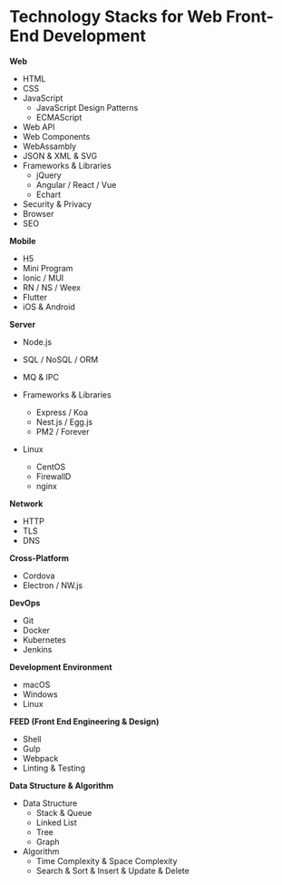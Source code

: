 # Technology Stacks for Web Front-End Development

**Web**

* HTML
* CSS
* JavaScript
  * JavaScript Design Patterns
  * ECMAScript
* Web API
* Web Components
* WebAssambly
* JSON & XML & SVG
* Frameworks & Libraries
  * jQuery
  * Angular / React / Vue
  * Echart
* Security & Privacy
* Browser
* SEO

**Mobile**

* H5
* Mini Program
* Ionic / MUI
* RN / NS / Weex
* Flutter
* iOS & Android

**Server**

* Node.js
* SQL / NoSQL / ORM
* MQ & IPC
* Frameworks & Libraries
  * Express / Koa
  * Nest.js / Egg.js
  * PM2 / Forever

* Linux
  * CentOS
  * FirewallD
  * nginx

**Network**

* HTTP
* TLS
* DNS

**Cross-Platform**

* Cordova
* Electron / NW.js

**DevOps**

* Git
* Docker
* Kubernetes
* Jenkins

**Development Environment**

* macOS
* Windows
* Linux

**FEED (Front End Engineering & Design)**

* Shell
* Gulp
* Webpack
* Linting & Testing

**Data Structure & Algorithm**

* Data Structure
  * Stack & Queue
  * Linked List
  * Tree
  * Graph
* Algorithm
  * Time Complexity & Space Complexity
  * Search & Sort & Insert & Update & Delete


